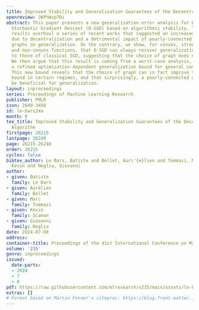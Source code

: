 ```yaml
---
title: Improved Stability and Generalization Guarantees of the Decentralized SGD Algorithm
openreview: JKPhWzp7Oi
abstract: This paper presents a new generalization error analysis for Decentralized
  Stochastic Gradient Descent (D-SGD) based on algorithmic stability. The obtained
  results overhaul a series of recent works that suggested an increased instability
  due to decentralization and a detrimental impact of poorly-connected communication
  graphs on generalization. On the contrary, we show, for convex, strongly convex
  and non-convex functions, that D-SGD can always recover generalization bounds analogous
  to those of classical SGD, suggesting that the choice of graph does not matter.
  We then argue that this result is coming from a worst-case analysis, and we provide
  a refined optimization-dependent generalization bound for general convex functions.
  This new bound reveals that the choice of graph can in fact improve the worst-case
  bound in certain regimes, and that surprisingly, a poorly-connected graph can even
  be beneficial for generalization.
layout: inproceedings
series: Proceedings of Machine Learning Research
publisher: PMLR
issn: 2640-3498
id: le-bars24a
month: 0
tex_title: Improved Stability and Generalization Guarantees of the Decentralized {SGD}
  Algorithm
firstpage: 26215
lastpage: 26240
page: 26215-26240
order: 26215
cycles: false
bibtex_author: Le Bars, Batiste and Bellet, Aur\'{e}lien and Tommasi, Marc and Scaman,
  Kevin and Neglia, Giovanni
author:
- given: Batiste
  family: Le Bars
- given: Aurélien
  family: Bellet
- given: Marc
  family: Tommasi
- given: Kevin
  family: Scaman
- given: Giovanni
  family: Neglia
date: 2024-07-08
address:
container-title: Proceedings of the 41st International Conference on Machine Learning
volume: '235'
genre: inproceedings
issued:
  date-parts:
  - 2024
  - 7
  - 8
pdf: https://raw.githubusercontent.com/mlresearch/v235/main/assets/le-bars24a/le-bars24a.pdf
extras: []
# Format based on Martin Fenner's citeproc: https://blog.front-matter.io/posts/citeproc-yaml-for-bibliographies/
---
```

